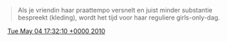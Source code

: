 > Als je vriendin haar praattempo versnelt en juist minder substantie bespreekt \(kleding\), wordt het tijd voor haar reguliere girls\-only\-dag\.

<img src="../../media/tweet.ico" width="12" /> [Tue May 04 17:32:10 +0000 2010](https://twitter.com/DromerDenker/status/13375213191)